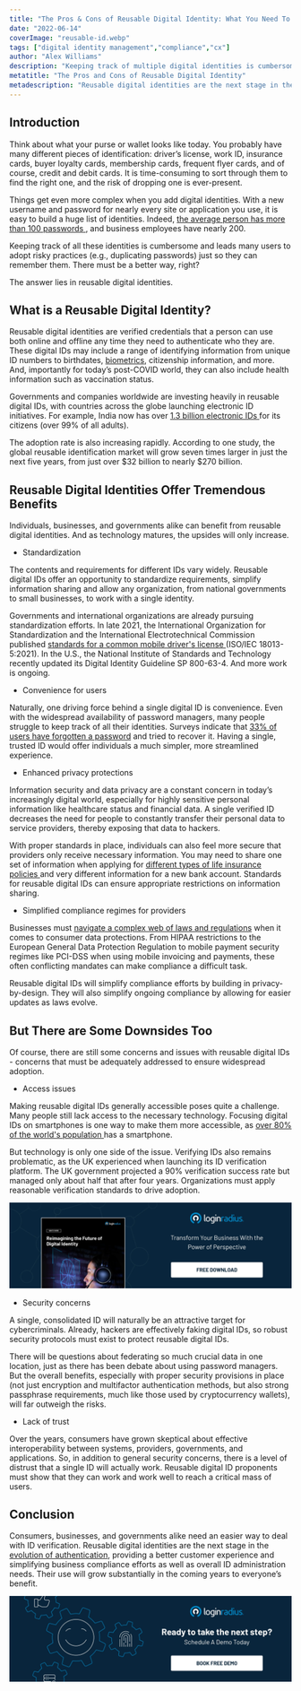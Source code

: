 ```yaml
---
title: "The Pros & Cons of Reusable Digital Identity: What You Need To Know"
date: "2022-06-14"
coverImage: "reusable-id.webp"
tags: ["digital identity management","compliance","cx"]
author: "Alex Williams"
description: "Keeping track of multiple digital identities is cumbersome and may lead users to adopt risky practices (like  duplicating passwords) just so they can remember them. A better way to deal with it is reusable digital identities. And as the technology matures, the upsides will only increase."
metatitle: "The Pros and Cons of Reusable Digital Identity"
metadescription: "Reusable digital identities are the next stage in the evolution of authentication, This blog explains the pros and cons of using reusable digital identities."
---
```


## Introduction

Think about what your purse or wallet looks like today. You probably have many different pieces of identification: driver’s license, work ID, insurance cards, buyer loyalty cards, membership cards, frequent flyer cards, and of course, credit and debit cards. It is time-consuming to sort through them to find the right one, and the risk of dropping one is ever-present.

Things get even more complex when you add digital identities. With a new username and password for nearly every site or application you use, it is easy to build a huge list of identities. Indeed, <a rel="nofollow" href="https://tech.co/password-managers/how-many-passwords-average-person"> the average person has more than 100 passwords </a>, and business employees have nearly 200. 

Keeping track of all these identities is cumbersome and leads many users to adopt risky practices (e.g., duplicating passwords) just so they can remember them. There must be a better way, right?

The answer lies in reusable digital identities.

## What is a Reusable Digital Identity?

Reusable digital identities are verified credentials that a person can use both online and offline any time they need to authenticate who they are. These digital IDs may include a range of identifying information from unique ID numbers to birthdates, [biometrics](https://www.loginradius.com/blog/identity/what-is-mob-biometric-authentication/), citizenship information, and more. And, importantly for today’s post-COVID world, they can also include health information such as vaccination status.

Governments and companies worldwide are investing heavily in reusable digital IDs, with countries across the globe launching electronic ID initiatives. For example, India now has over <a rel="nofollow" href="https://www.thalesgroup.com/en/markets/digital-identity-and-security/government/identity/digital-identity-services/trends"> 1.3 billion electronic IDs </a> for its citizens (over 99% of all adults). 

The adoption rate is also increasing rapidly. According to one study, the global reusable identification market will grow seven times larger in just the next five years, from just over $32 billion to nearly $270 billion.

## Reusable Digital Identities Offer Tremendous Benefits

Individuals, businesses, and governments alike can benefit from reusable digital identities. And as technology matures, the upsides will only increase.

* Standardization

The contents and requirements for different IDs vary widely. Reusable digital IDs offer an opportunity to standardize requirements, simplify information sharing and allow any organization, from national governments to small businesses, to work with a single identity.

Governments and international organizations are already pursuing standardization efforts. In late 2021, the International Organization for Standardization and the International Electrotechnical Commission published <a rel="nofollow" href="https://www.iso.org/standard/69084.html"> standards for a common mobile driver's license </a> (ISO/IEC 18013-5:2021). In the U.S., the National Institute of Standards and Technology recently updated its Digital Identity Guideline SP 800-63-4. And more work is ongoing.

* Convenience for users

Naturally, one driving force behind a single digital ID is convenience. Even with the widespread availability of password managers, many people struggle to keep track of all their identities. Surveys indicate that [33% of users have forgotten a password](https://www.loginradius.com/resource/consumer-digital-identity-trend-report-2022) and tried to recover it. Having a single, trusted ID would offer individuals a much simpler, more streamlined experience.

* Enhanced privacy protections

Information security and data privacy are a constant concern in today’s increasingly digital world, especially for highly sensitive personal information like healthcare status and financial data. A single verified ID decreases the need for people to constantly transfer their personal data to service providers, thereby exposing that data to hackers. 

With proper standards in place, individuals can also feel more secure that providers only receive necessary information. You may need to share one set of information when applying for <a rel="nofollow" href="https://www.policyme.com/blog/types-of-life-insurance"> different types of life insurance policies </a> and very different information for a new bank account. Standards for reusable digital IDs can ensure appropriate restrictions on information sharing.

* Simplified compliance regimes for providers

Businesses must [navigate a complex web of laws and regulations](https://www.loginradius.com/blog/identity/data-governance-best-practices/) when it comes to consumer data protections. From HIPAA restrictions to the European General Data Protection Regulation to mobile payment security regimes like PCI-DSS when using mobile invoicing and payments, these often conflicting mandates can make compliance a difficult task.

Reusable digital IDs will simplify compliance efforts by building in privacy-by-design. They will also simplify ongoing compliance by allowing for easier updates as laws evolve.

## But There are Some Downsides Too

Of course, there are still some concerns and issues with reusable digital IDs - concerns that must be adequately addressed to ensure widespread adoption.

* Access issues

Making reusable digital IDs generally accessible poses quite a challenge. Many people still lack access to the necessary technology. Focusing digital IDs on smartphones is one way to make them more accessible, as <a rel="nofollow" href="https://www.bankmycell.com/blog/how-many-phones-are-in-the-world"> over 80% of the world's population </a> has a smartphone.

But technology is only one side of the issue. Verifying IDs also remains problematic, as the UK experienced when launching its ID verification platform. The UK government projected a 90% verification success rate but managed only about half that after four years. Organizations must apply reasonable verification standards to drive adoption. 

[![WP-reimagining](WP-reimagining.webp)](https://www.loginradius.com/resource/digital-identity-future-whitepaper)

* Security concerns

A single, consolidated ID will naturally be an attractive target for cybercriminals. Already, hackers are effectively faking digital IDs, so robust security protocols must exist to protect reusable digital IDs. 

There will be questions about federating so much crucial data in one location, just as there has been debate about using password managers. But the overall benefits, especially with proper security provisions in place (not just encryption and multifactor authentication methods, but also strong passphrase requirements, much like those used by cryptocurrency wallets), will far outweigh the risks.

* Lack of trust

Over the years, consumers have grown skeptical about effective interoperability between systems, providers, governments, and applications. So, in addition to general security concerns, there is a level of distrust that a single ID will actually work. Reusable digital ID proponents must show that they can work and work well to reach a critical mass of users.

## Conclusion

Consumers, businesses, and governments alike need an easier way to deal with ID verification. Reusable digital identities are the next stage in the [evolution of authentication](https://www.loginradius.com/blog/growth/authentication-evolution-to-passwordless/), providing a better customer experience and simplifying business compliance efforts as well as overall ID administration needs. Their use will grow substantially in the coming years to everyone’s benefit. 


[![book-a-demo-loginradius](../../assets/book-a-demo-loginradius.webp)](https://www.loginradius.com/contact-us?utm_source=blog&utm_medium=web&utm_campaign=pros-cons-reusable-digital-identity)
